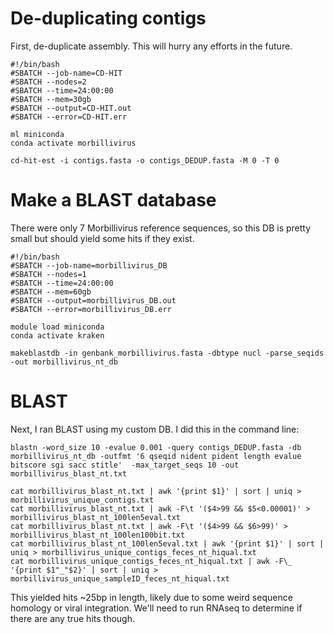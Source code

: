 # De-duplicating contigs

First, de-duplicate assembly. This will hurry any efforts in the future. 

```
#!/bin/bash
#SBATCH --job-name=CD-HIT
#SBATCH --nodes=2
#SBATCH --time=24:00:00
#SBATCH --mem=30gb
#SBATCH --output=CD-HIT.out
#SBATCH --error=CD-HIT.err

ml miniconda 
conda activate morbillivirus

cd-hit-est -i contigs.fasta -o contigs_DEDUP.fasta -M 0 -T 0
```

# Make a BLAST database

There were only 7 Morbillivirus reference sequences, so this DB is pretty small but should yield some hits if they exist. 

```
#!/bin/bash
#SBATCH --job-name=morbillivirus_DB
#SBATCH --nodes=1
#SBATCH --time=24:00:00
#SBATCH --mem=60gb
#SBATCH --output=morbillivirus_DB.out
#SBATCH --error=morbillivirus_DB.err

module load miniconda
conda activate kraken

makeblastdb -in genbank_morbillivirus.fasta -dbtype nucl -parse_seqids -out morbillivirus_nt_db
```

# BLAST

Next, I ran BLAST using my custom DB. I did this in the command line: 

```
blastn -word_size 10 -evalue 0.001 -query contigs_DEDUP.fasta -db morbillivirus_nt_db -outfmt '6 qseqid nident pident length evalue bitscore sgi sacc stitle'  -max_target_seqs 10 -out morbillivirus_blast_nt.txt

cat morbillivirus_blast_nt.txt | awk '{print $1}' | sort | uniq > morbillivirus_unique_contigs.txt
cat morbillivirus_blast_nt.txt | awk -F\t '($4>99 && $5<0.00001)' > morbillivirus_blast_nt_100len5eval.txt
cat morbillivirus_blast_nt.txt | awk -F\t '($4>99 && $6>99)' > morbillivirus_blast_nt_100len100bit.txt
cat morbillivirus_blast_nt_100len5eval.txt | awk '{print $1}' | sort | uniq > morbillivirus_unique_contigs_feces_nt_hiqual.txt
cat morbillivirus_unique_contigs_feces_nt_hiqual.txt | awk -F\_ '{print $1"_"$2}' | sort | uniq > morbillivirus_unique_sampleID_feces_nt_hiqual.txt
```

This yielded hits ~25bp in length, likely due to some weird sequence homology or viral integration. We'll need to run RNAseq to determine if there are any true hits though. 

